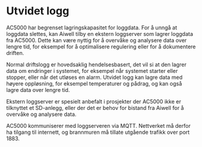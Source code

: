 # Utvidet logg

AC5000 har begrenset lagringskapasitet for loggdata. For å unngå at loggdata slettes, kan Aiwell tilby en ekstern loggserver som lagrer loggdata fra AC5000. Dette kan være nyttig for å overvåke og analysere data over lengre tid, for eksempel for å optimalisere regulering eller for å dokumentere driften.

Normal driftslogg er hovedsaklig hendelsesbasert, det vil si at den lagrer data om endringer i systemet, for eksempel når systemet starter eller stopper, eller når det utløses en alarm. Utvidet logg kan lagre data med høyere oppløsning, for eksempel temperaturer og pådrag, og kan også lagre data over lengre tid.

Ekstern loggserver er spesielt anbefalt i prosjekter der AC5000 ikke er tilknyttet et SD-anlegg, eller der det er behov for bistand fra Aiwell for å overvåke og analysere data.

AC5000 kommuniserer med loggserveren via MQTT. Nettverket må derfor ha tilgang til internett, og brannmuren må tillate utgående trafikk over port 1883.
